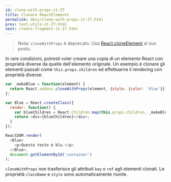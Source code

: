 ```yaml
---
id: clone-with-props-it-IT
title: Clonare ReactElements
permalink: docs/clone-with-props-it-IT.html
prev: test-utils-it-IT.html
next: create-fragment-it-IT.html
---
```


> Nota:
> `cloneWithProps` è deprecato. Usa [React.cloneElement](top-level-api.html#react.cloneelement) al suo posto.

In rare condizioni, potresti voler creare una copia di un elemento React con proprietà diverse da quelle dell'elemento originale. Un esempio è clonare gli elementi passati come `this.props.children` ed effettuarne il rendering con proprietà diverse:

```js
var _makeBlue = function(element) {
  return React.addons.cloneWithProps(element, {style: {color: 'blue'}});
};

var Blue = React.createClass({
  render: function() {
    var blueChildren = React.Children.map(this.props.children, _makeBlue);
    return <div>{blueChildren}</div>;
  }
});

ReactDOM.render(
  <Blue>
    <p>Questo testo è blu.</p>
  </Blue>,
  document.getElementById('container')
);
```

`cloneWithProps` non trasferisce gli attributi `key` o `ref` agli elementi clonati. Le proprietà `className` e `style` sono automaticamente riunite.
